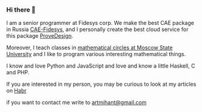 ### Hi there 👋

I am a senior programmer at Fidesys corp. We make the best CAE package in Russia [CAE-Fidesys](https://cae-fidesys.com/), and I personally create the best cloud service for this package [ProveDesign](https://prove.design).

Moreover, I teach classes in [mathematical circles at Moscow State University](http://mmmf.msu.ru/) and I like to program various interesting mathematical things.

I know and love Python and JavaScript and love and know a little Haskell, C and PHP.

If you are interested in my person, you may be curious to look at my articles on [Habr](https://habr.com/ru/users/celen/posts/)

if you want to contact me write to [artmihant@gmail.com](mailto:artmihant@gmail.com)
